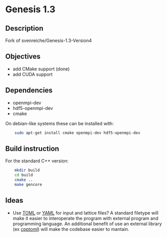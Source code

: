 Genesis 1.3
===========

Description
-----------

Fork of svenreiche/Genesis-1.3-Version4


Objectives
----------

- add CMake support (done)
- add CUDA support

Dependencies
------------

- openmpi-dev
- hdf5-openmpi-dev
- cmake

On debian-like systems these can be installed with:

```bash
    sudo apt-get install cmake openmpi-dev hdf5-openmpi-dev
```

Build instruction
-----------------

For the standard C++ version:

```bash
    mkdir build
    cd build
    cmake ..
    make gencore
```

Ideas
-----

- Use [TOML](https://github.com/toml-lang/toml) or [YAML](https://yaml.org/) 
  for input and lattice files?
  A standard filetype will make it easier
  to interoperate the program with external program and programming language.
  An additional benefit of use an external library (ex [cpptoml](https://github.com/skystrife/cpptoml)) will make the codebase
  easier to mantain.
